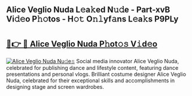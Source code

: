## Alice Veglio Nuda L𝚎a𝚔ed N𝚞𝚍e - Part-xvB Vi𝚍𝚎o P𝚑𝚘tos - H𝚘𝚝 O𝚗𝚕yf𝚊ns L𝚎a𝚔s P9PLy

# <h2><a href="http://kfcfce.oniu.top/?m=Alice+Veglio+Nuda">🔗👉 🔴 Alice Veglio Nuda P𝚑ot𝚘𝚜 V𝚒d𝚎o</a></h2>

[![Alice Veglio Nuda Nu𝚍e𝚜](https://i.imgur.com/0qMVB7G.gif)](http://kfcfce.oniu.top/?m=Alice+Veglio+Nuda)
Social media innovator Alice Veglio Nuda, celebrated for publishing dance and lifestyle content, featuring dance presentations and personal vlogs. Brilliant costume designer Alice Veglio Nuda, celebrated for their exceptional skills and accomplishments in designing stage and screen wardrobes.  
